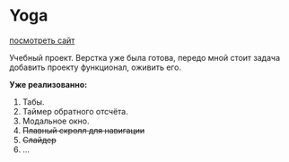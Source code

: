 # Yoga
[посмотреть сайт](https://optimist93.github.io/yoga/)


Учебный проект. 
Верстка уже была готова, передо мной стоит задача добавить проекту функционал, оживить его. 

**Уже реализованно:**
1. Табы.
2. Таймер обратного отсчёта.
3. Модальное окно.
4. ~~Плавный скролл для навигации~~
5. ~~Слайдер~~
6. ... 
